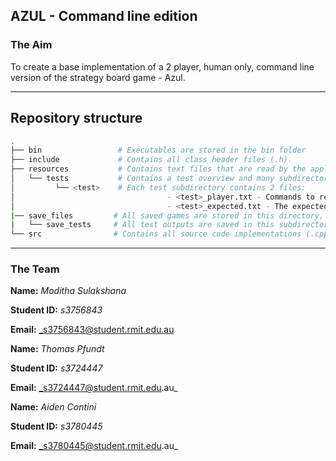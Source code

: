 ## AZUL - Command line edition

### The Aim
To create a base implementation of a 2 player, human only, command line version of the strategy board game - Azul.

---
## Repository structure
``` sh
.
├── bin                 # Executables are stored in the bin folder
├── include             # Contains all class header files (.h).
├── resources           # Contains text files that are read by the application, i.e. help, rules and credits
│   └── tests           # Contains a test overview and many subdirectories for black box testing.
│         └── <test>    # Each test subdirectory contains 2 files:
│                                  - <test>_player.txt - Commands to redirect as input into the application.
│                                  - <test>_expected.txt - The expected output of the test.
|── save_files         # All saved games are stored in this directory, including inputs to be loaded for testing.
|   └── save_tests     # All test outputs are saved in this subdirectory.
└── src                # Contains all source code implementations (.cpp) for the game.
```

---
### The Team
**Name:** _Moditha Sulakshana_

**Student ID:** _s3756843_

**Email:** _s3756843@student.rmit.edu.au

**Name:** _Thomas Pfundt_

**Student ID:** _s3724447_

**Email:** _s3724447@student.rmit.edu.au_

**Name:** _Aiden Contini_

**Student ID:** _s3780445_

**Email:** _s3780445@student.rmit.edu.au_


